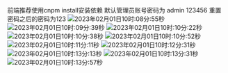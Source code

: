 前端推荐使用cnpm install安装依赖 
默认管理员账号密码为  admin  123456
重置密码之后的密码为123
![2023年02月01日10时:08分:55秒](https://cyymacbookpro.oss-cn-shanghai.aliyuncs.com/Macbookpro/2023年02月01日10时:08分:55秒)
![2023年02月01日10时:09分:39秒](https://cyymacbookpro.oss-cn-shanghai.aliyuncs.com/Macbookpro/2023年02月01日10时:09分:39秒)
![2023年02月01日10时:10分:22秒](https://cyymacbookpro.oss-cn-shanghai.aliyuncs.com/Macbookpro/2023年02月01日10时:10分:22秒)
![2023年02月01日10时:10分:38秒](https://cyymacbookpro.oss-cn-shanghai.aliyuncs.com/Macbookpro/2023年02月01日10时:10分:38秒)
![2023年02月01日10时:10分:52秒](https://cyymacbookpro.oss-cn-shanghai.aliyuncs.com/Macbookpro/2023年02月01日10时:10分:52秒)
![2023年02月01日10时:11分:11秒](https://cyymacbookpro.oss-cn-shanghai.aliyuncs.com/Macbookpro/2023年02月01日10时:11分:11秒)
![2023年02月01日10时:12分:31秒](https://cyymacbookpro.oss-cn-shanghai.aliyuncs.com/Macbookpro/2023年02月01日10时:12分:31秒)
![2023年02月01日10时:13分:13秒](https://cyymacbookpro.oss-cn-shanghai.aliyuncs.com/Macbookpro/2023年02月01日10时:13分:13秒)
![2023年02月01日10时:13分:31秒](https://cyymacbookpro.oss-cn-shanghai.aliyuncs.com/Macbookpro/2023年02月01日10时:13分:31秒)
![2023年02月01日10时:13分:57秒](https://cyymacbookpro.oss-cn-shanghai.aliyuncs.com/Macbookpro/2023年02月01日10时:13分:57秒)
